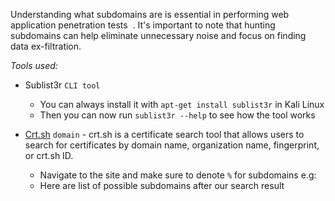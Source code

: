 Understanding what subdomains are is essential in performing web application penetration tests  . It's important to note that hunting subdomains can help eliminate unnecessary noise and focus on finding data ex-filtration.

*Tools used:*
- Sublist3r `CLI tool`
	- You can always install it with `apt-get install sublist3r` in Kali Linux
	- Then you can now run `sublist3r --help` to see how the tool works

- [Crt.sh](https://crt.sh) `domain` - crt.sh is a certificate search tool that allows users to search for certificates by domain name, organization name, fingerprint, or crt.sh ID.
	- Navigate to the site and make sure to denote `%` for subdomains e.g:
	-  Here are list of possible subdomains after our search result